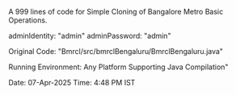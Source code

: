 A 999 lines of code for Simple Cloning of Bangalore Metro Basic Operations.

adminIdentity: "admin"
adminPassword: "admin"

Original Code: "Bmrcl/src/bmrclBengaluru/BmrclBengaluru.java"

Running Environment: Any Platform Supporting Java Compilation"

Date: 07-Apr-2025
Time: 4:48 PM IST
